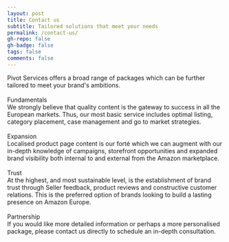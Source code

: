 ```yaml
---
layout: post
title: Contact us
subtitle: Tailored solutions that meet your needs
permalink: /contact-us/
gh-repo: false
gh-badge: false
tags: false
comments: false
---
```

Pivot Services offers a broad range of packages which can be further tailored to meet your brand's ambitions.
<br><br>Fundamentals<br>
We strongly believe that quality content is the gateway to success in all the European markets. Thus, our most basic service includes optimal listing, category placement, case management and go to market strategies. 
<br><br>Expansion<br>
Localised product page content is our forté which we can augment with our in-depth knowledge of campaigns, storefront opportunities and expanded brand visibility both internal to and external from the Amazon marketplace.
<br><br>Trust<br>
At the highest, and most sustainable level, is the establishment of brand trust through Seller feedback, product reviews and constructive customer relations. This is the preferred option of brands looking to build a lasting presence on Amazon Europe.
<br><br>Partnership<br>
If you would like more detailed information or perhaps a more personalised package, please contact us directly to schedule an in-depth consultation.
